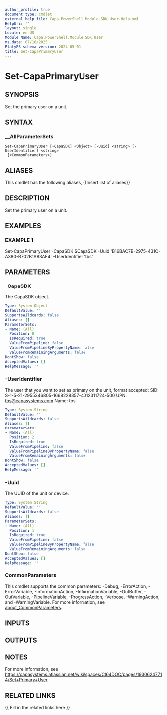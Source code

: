```yaml
---
author_profile: true
document type: cmdlet
external help file: Capa.PowerShell.Module.SDK.User-Help.xml
HelpUri: ''
layout: single
Locale: en-US
Module Name: Capa.PowerShell.Module.SDK.User
ms.date: 07/16/2025
PlatyPS schema version: 2024-05-01
title: Set-CapaPrimaryUser
---
```


# Set-CapaPrimaryUser

## SYNOPSIS

Set the primary user on a unit.

## SYNTAX

### __AllParameterSets

```
Set-CapaPrimaryUser [-CapaSDK] <Object> [-Uuid] <string> [-UserIdentifier] <string>
 [<CommonParameters>]
```

## ALIASES

This cmdlet has the following aliases,
  {{Insert list of aliases}}

## DESCRIPTION

Set the primary user on a unit.

## EXAMPLES

### EXAMPLE 1

Set-CapaPrimaryUser -CapaSDK $CapaSDK -Uuid 'B16BAC7B-2975-431C-A380-B702B1A83AF4' -UserIdentifier 'tbs'

## PARAMETERS

### -CapaSDK

The CapaSDK object.

```yaml
Type: System.Object
DefaultValue: ''
SupportsWildcards: false
Aliases: []
ParameterSets:
- Name: (All)
  Position: 0
  IsRequired: true
  ValueFromPipeline: false
  ValueFromPipelineByPropertyName: false
  ValueFromRemainingArguments: false
DontShow: false
AcceptedValues: []
HelpMessage: ''
```

### -UserIdentifier

The user that you want to set as primary on the unit, format accepted:
	SID: S-1-5-21-2955346805-1668228357-4012311724-500
	UPN: tbs@capasystems.com
	Name: tbs

```yaml
Type: System.String
DefaultValue: ''
SupportsWildcards: false
Aliases: []
ParameterSets:
- Name: (All)
  Position: 2
  IsRequired: true
  ValueFromPipeline: false
  ValueFromPipelineByPropertyName: false
  ValueFromRemainingArguments: false
DontShow: false
AcceptedValues: []
HelpMessage: ''
```

### -Uuid

The UUID of the unit or device.

```yaml
Type: System.String
DefaultValue: ''
SupportsWildcards: false
Aliases: []
ParameterSets:
- Name: (All)
  Position: 1
  IsRequired: true
  ValueFromPipeline: false
  ValueFromPipelineByPropertyName: false
  ValueFromRemainingArguments: false
DontShow: false
AcceptedValues: []
HelpMessage: ''
```

### CommonParameters

This cmdlet supports the common parameters: -Debug, -ErrorAction, -ErrorVariable,
-InformationAction, -InformationVariable, -OutBuffer, -OutVariable, -PipelineVariable,
-ProgressAction, -Verbose, -WarningAction, and -WarningVariable. For more information, see
[about_CommonParameters](https://go.microsoft.com/fwlink/?LinkID=113216).

## INPUTS

## OUTPUTS

## NOTES

For more information, see https://capasystems.atlassian.net/wiki/spaces/CI64DOC/pages/19306247714/Set+Primary+User


## RELATED LINKS

{{ Fill in the related links here }}

